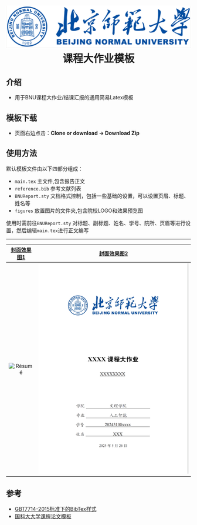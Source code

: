 

<h1 align="center">
  <a href="https://github.com/XiaoZhou2024/BNU_Latex_Template">
    <img alt="BNU_Latex_Template" src="https://github.com/XiaoZhou2024/BNU_Latex_Template/blob/main/figures/bnu_logo.png"  />
  </a>

  <br />
 课程大作业模板

</h1>


## 介绍
- 用于BNU课程大作业/结课汇报的通用简易Latex模板

## 模板下载

* 页面右边点击：**Clone or download -> Download Zip**


## 使用方法
默认模板文件由以下四部分组成：

- `main.tex` 主文件,包含报告正文
- `reference.bib` 参考文献列表
- `BNUReport.sty` 文档格式控制，包括一些基础的设置，可以设置页眉、标题、姓名等
- `figures` 放置图片的文件夹,包含院校LOGO和效果预览图

使用时需前往`BNUReport.sty` 对标题、副标题、姓名、学号、院所、页眉等进行设置，然后编辑`main.tex`进行正文编写

---------

|  [封面效果图1](https://github.com/XiaoZhou2024/BNU_Latex_Template/blob/main/figures/index1.png) |  [封面效果图2](https://github.com/XiaoZhou2024/BNU_Latex_Template/blob/main/figures/index2.png)| 
|:---:|:---:|
| ![Résumé](ttps://github.com/XiaoZhou2024/BNU_Latex_Template/blob/main/figures/index1.png) | ![Résumé](https://github.com/XiaoZhou2024/BNU_Latex_Template/blob/main/figures/index2.png)| 

## 参考

+ [GBT7714-2015标准下的BibTex样式](https://github.com/zepinglee/gbt7714-bibtex-style)
+ [国科大大学课程论文模板](https://github.com/jweihe/UCAS_Latex_Template)

